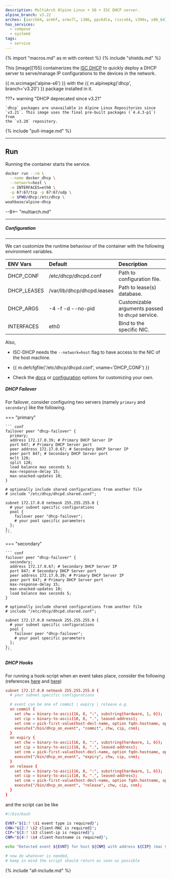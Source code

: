 ```yaml
---
description: MultiArch Alpine Linux + S6 + ISC DHCP server.
alpine_branch: v3.22
arches: [aarch64, armhf, armv7l, i386, ppc64le, riscv64, s390x, x86_64]
has_services:
  - compose
  - systemd
tags:
  - service
---
```


{% import "macros.md" as m with context %}
{% include "shields.md" %}

This [image][155] containerizes the [ISC DHCP][1] to quickly
deploy a DHCP server to serve/manage IP configurations to the
devices in the network.

{{ m.srcimage('alpine-s6') }} with the {{ m.alpinepkg('dhcp', branch='v3.20') }}
package installed in it.

???+ warning "DHCP deprecated since v3.21"

    `dhcp` packages are unavailable in Alpine Linux Repositories since
    `v3.21`. This image uses the final pre-built packages (`4.4.3-p1`) from
    the `v3.20` repository.

{% include "pull-image.md" %}

---
Run
---

Running the container starts the service.

``` sh
docker run --rm \
  --name docker_dhcp \
  --network=host \
  -e INTERFACES=eth0 \
  -p 67:67/tcp -p 67:67/udp \
  -v $PWD/dhcp:/etc/dhcp \
woahbase/alpine-dhcp
```

--8<-- "multiarch.md"

---
##### Configuration
---

We can customize the runtime behaviour of the container with the
following environment variables.

| ENV Vars    | Default                    | Description
| :---        | :---                       | :---
| DHCP_CONF   | /etc/dhcp/dhcpd.conf       | Path to configuration file.
| DHCP_LEASES | /var/lib/dhcp/dhcpd.leases | Path to lease(s) database.
| DHCP_ARGS   | -4 -f -d --no-pid          | Customizable arguments passed to `dhcpd` service.
| INTERFACES  | eth0                       | Bind to the specific NIC.

Also,

* ISC-DHCP needs the `--network=host` flag to have access to the
  NIC of the host machine.

* {{ m.defcfgfile('/etc/dhcp/dhcpd.conf', vname='DHCP_CONF') }}

* Check the [docs][2] or [configuration][3] options for
  customizing your own.

##### DHCP Failover

For failover, consider configuring two servers (namely `primary` and
`secondary`) like the following.

=== "primary"

    ``` conf
    failover peer "dhcp-failover" {
      primary;
      address 172.17.0.39; # Primary DHCP Server IP
      port 647; # Primary DHCP Server port
      peer address 172.17.0.67; # Secondary DHCP Server IP
      peer port 847; # Secondary DHCP Server port
      mclt 120;
      split 128;
      load balance max seconds 5;
      max-response-delay 15;
      max-unacked-updates 10;
    }

    # optionally include shared configurations from another file
    # include "/etc/dhcp/dhcpd.shared.conf";

    subnet 172.17.0.0 netmask 255.255.255.0 {
      # your subnet specific configurations
      pool {
        failover peer "dhcp-failover";
        # your pool specific parameters
      };
    };
    ```

=== "secondary"

    ``` conf
    failover peer "dhcp-failover" {
      secondary;
      address 172.17.0.67; # Secondary DHCP Server IP
      port 847; # Secondary DHCP Server port
      peer address 172.17.0.39; # Primary DHCP Server IP
      peer port 647; # Primary DHCP Server port
      max-response-delay 15;
      max-unacked-updates 10;
      load balance max seconds 5;
    }

    # optionally include shared configurations from another file
    # include "/etc/dhcp/dhcpd.shared.conf";

    subnet 172.17.0.0 netmask 255.255.255.0 {
      # your subnet specific configurations
      pool {
        failover peer "dhcp-failover";
        # your pool specific parameters
      };
    };
    ```

##### DHCP Hooks

For running a hook-script when an event takes place, consider the
following (references [here][6] and [here][7])

``` conf
subnet 172.17.0.0 netmask 255.255.255.0 {
  # your subnet specific configurations

  # event can be one of commit | expiry | release e.g.
  on commit {
    set chw = binary-to-ascii(16, 8, ":", substring(hardware, 1, 6));
    set cip = binary-to-ascii(10, 8, ".", leased-address);
    set cnm = pick-first-value(host-decl-name, option fqdn.hostname, option host-name, "unknown");
    execute("/bin/dhcp_on_event", "commit", chw, cip, cnm);
  }
  on expiry {
    set chw = binary-to-ascii(16, 8, ":", substring(hardware, 1, 6));
    set cip = binary-to-ascii(10, 8, ".", leased-address);
    set cnm = pick-first-value(host-decl-name, option fqdn.hostname, option host-name, "unknown");
    execute("/bin/dhcp_on_event", "expiry", chw, cip, cnm);
  }
  on release {
    set chw = binary-to-ascii(16, 8, ":", substring(hardware, 1, 6));
    set cip = binary-to-ascii(10, 8, ".", leased-address);
    set cnm = pick-first-value(host-decl-name, option fqdn.hostname, option host-name, "unknown");
    execute("/bin/dhcp_on_event", "release", chw, cip, cnm);
  }
}
```

and the script can be like

``` sh
#!/bin/bash

EVNT="${1:? \$1 event type is required}";
CHW="${2:? \$2 client-MAC is required}";
CIP="${3:? \$3 client-ip is required}";
CNM="${4:? \$4 client-hostname is required}";

echo "Detected event ${EVNT} for host ${CNM} with address ${CIP} (mac ${CHW})";

# now do whatever is needed,
# keep in mind the script should return as soon as possible
```

[1]: https://www.isc.org/dhcp/
[2]: https://linux.die.net/man/8/dhcpd
[3]: https://linux.die.net/man/5/dhcpd.conf
[4]: https://kb.isc.org/docs/en/tags/isc%20dhcp
[5]: https://www.iana.org/assignments/bootp-dhcp-parameters/bootp-dhcp-parameters.xhtml
[6]: https://www.tspi.at/2021/05/15/dhcpdevents.html#gsc.tab=0
[7]: https://jpmens.net/2011/07/06/execute-a-script-when-isc-dhcp-hands-out-a-new-lease/

{% include "all-include.md" %}
